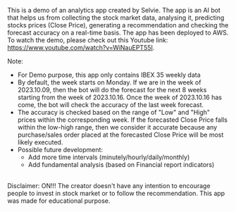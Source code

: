 This is a demo of an analytics app created by Selvie. The app is an AI bot that helps us from collecting the stock market data, analysing it, predicting stocks prices (Close Price), generating a recommendation and checking the forecast accuracy on a real-time basis. The app has been deployed to AWS. To watch the demo, please check out this Youtube link: https://www.youtube.com/watch?v=WiNauEPT55I.

Note:
- For Demo purpose, this app only contains IBEX 35 weekly data
- By default, the week starts on Monday. If we are in the week of 2023.10.09, then the bot will do the forecast for the next 8 weeks starting from the week of 2023.10.16. Once the week of 2023.10.16 has come, the bot will check the accuracy of the last week forecast.
- The accuracy is checked based on the range of "Low" and "High" prices within the corresponding week. If the forecasted Close Price falls within the low-high range, then we consider it accurate because any purchase/sales order placed at the forecasted Close Price will be most likely executed.
- Possible future development:
    - Add more time intervals (minutely/hourly/daily/monthly)
    - Add fundamental analysis (based on Financial report indicators)

<br>Disclaimer: ON!!! The creator doesn't have any intention to encourage people to invest in stock market or to follow the recommendation. This app was made for educational purpose.
